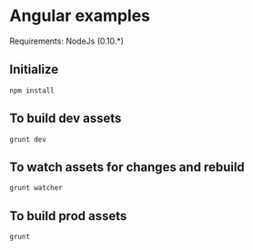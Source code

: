# Angular examples

Requirements:
  NodeJs (0.10.*)

## Initialize
`npm install`

## To build dev assets
`grunt dev`

## To watch assets for changes and rebuild
`grunt watcher`

## To build prod assets
`grunt`

